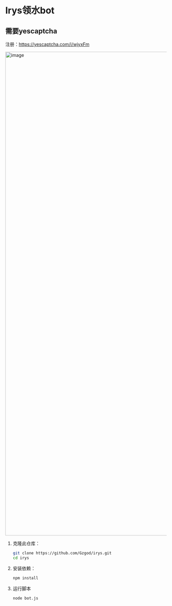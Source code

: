 # Irys领水bot

## 需要yescaptcha

注册：https://yescaptcha.com/i/wjyxFm

<img width="1511" alt="image" src="https://github.com/user-attachments/assets/0633d01f-5be5-424c-b913-ca18016b940a" />

1. 克隆此仓库：
   ```bash
   git clone https://github.com/Gzgod/irys.git
   cd irys
   ```
2. 安装依赖：
   ```bash
   npm install
   ```
3. 运行脚本
   ```bash
   node bot.js
   ```
